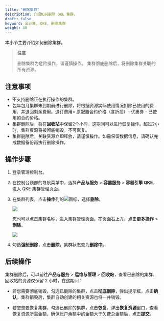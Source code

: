 ```yaml
---
title: "删除集群"
description: 介绍如何删除 QKE 集群。
draft: false
keyword: 云计算, QKE, 删除集群
weight: 40
---
```


本小节主要介绍如何删除集群。

> **注意**
>
> 删除集群为危险操作，请谨慎操作。 集群彻底删除后，将删除集群关联的所有资源。

## 注意事项

- 不支持删除正在执行操作的集群。
- 包年包月集群未到期前进行删除，将根据资源实际使用情况扣除已使用的费用，并退回剩余费用。退订费用= 原配置合约价格（含折扣）- 优惠券 - 已使用的合约价格。
- 集群删除后，将在**回收站**中保留2个小时，这期间可以进行恢复操作。超过2小时，集群资源将被彻底销毁，不可恢复。
- 集群删除后，关联资源立即释放，请谨慎操作。如需保留数据信息，请确认完成数据备份再执行删除操作。

## 操作步骤

1. 登录管理控制台。

2. 在控制台顶部的导航菜单中，选择**产品与服务** > **容器服务** > **容器引擎 QKE**，进入 QKE 集群管理页面。

3. 在集群列表，点击**操作**列的<img src="../../../_images/cluster_operation_more.png"/>图标，选择**删除**。

   <img src="../../../_images/delete_cluster_1.png"/>

   您也可以点击集群名称，进入集群管理页面。在页面右上方，点击**更多操作** > **删除**。

   <img src="../../../_images/delete_cluster_2.png"/>

4. 勾选**强制删除**，点击**删除**，集群状态变为**删除中**。

   

## 后续操作

集群删除后，可以前往**产品与服务** > **运维与管理** > **回收站**，查看已删除的集群。回收站的资源仅保留 2 小时，在这期间：


- 若您需要彻底销毁，勾选已删除的集群，点击**彻底删除**，弹出提示框，点击**确认**。集群销毁后，集群自动创建的相关资源也将一并销毁。

- 若您想要恢复集群，勾选已删除的集群，点击**恢复**，弹出**恢复资源**窗口，查看恢复资源所需金额，确保账户余额中的金额大于欠费总金额后，点击**提交**。

